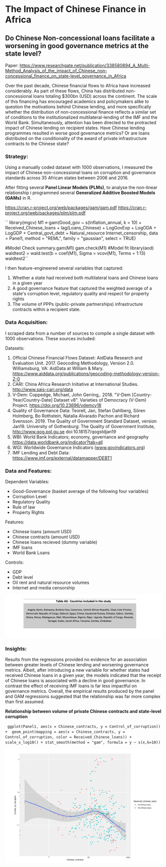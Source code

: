 # The Impact of Chinese Finance in Africa


## Do Chinese Non-concessional loans facilitate a worsening in good governance metrics at the state level?


Paper: https://www.researchgate.net/publication/338580894_A_Multi-Method_Analysis_of_the_impact_of_Chinese_non-concessional_finance_on_state-level_governance_in_Africa



Over the past decade, Chinese financial flows to Africa have increased considerably. As part of these flows, China has distributed non-concessional loans totaling $300bn (USD) across the continent. The scale of this financing has encouraged academics and policymakers alike to question the motivations behind Chinese lending, and more specifically whether the distribution of non-concessional finance reflects a similar set of conditions to the institutionalized multilateral-lending of the IMF and the World Bank. Simultaneously, attention has been directed to the protracted impact of Chinese lending on recipient states. Have Chinese lending programmes resulted in worse good governance metrics? Or are loans distributed on the conditionality of the award of private infrastructure contracts to the Chinese state?

### Strategy:

Using a manually coded dataset with 1000 observations, I measured the impact of Chinese non-concessional loans on corruption and governance standards across 35 African states between 2006 and 2016. 

After fitting several **Panel Linear Models (PLMs)**, to analyse the non-linear relationship i programmed several **Generalized Additive Boosted Models (GAMs)** in R. 

https://cran.r-project.org/web/packages/gam/gam.pdf
https://cran.r-project.org/web/packages/plm/plm.pdf

``
library(mgcv)
M1 <-gam(Good_gov ~ s(Inflation_annual, k = 10) + Received_Chinese_loans + lag(Loans_Chinese) + LogGovExp + LogODA + LogGDP + Central_govt_debt + Natural_resource  Internet_censorship, data = Panel1, method = "REML", family = "gaussian", select = TRUE)

#Model Check
summary.gam(M1)
gam.check(M1)
#Model fit
library(aod)
waldtest2 = wald.test(b = coef(M1), Sigma = vcov(M1), Terms = 1:13)
waldtest2`` 

I then feature-engineered several variables that captured:

1. Whether a state had received both multilateral loans and Chinese loans in a given year
2. A good governance feature that captured the weighted average of a state's corruption level, regulatory quality and respect for property rights
3. The volume of PPPs (public-private partnerships) infrastructure contracts within a recipient state.

### Data Acquisition:

I scraped data from a number of sources to compile a single dataset with 1000 observations. These sources included:

Datasets:
1. Official Chinese Financial Flows Dataset: AidData Research and Evaluation Unit. 2017. Geocoding Methodology, Version 2.0. Williamsburg, VA: AidData at William &
Mary. https://www.aiddata.org/publications/geocoding-methodology-version-2-0
2. CARI: China Africa Research Initiative at International Studies. http://www.sais-cari.org/data
3. V-Dem: Coppedge, Michael, John Gerring,. 2018. "V-Dem [Country-Year/Country-Date] Dataset v8". Varieties of Democracy (V-Dem) Project. https://doi.org/10.23696/vdemcy18
4. Quality of Governance Data: Teorell, Jan, Stefan Dahlberg, Sören Holmberg, Bo Rothstein, Natalia Alvarado Pachon and Richard Svensson. 2019. The Quality of Government Standard Dataset, version Jan19. University of Gothenburg: The Quality of Government Institute, http://www.qog.pol.gu.se doi:10.18157/qogstdjan19
5. WBI: World Bank Indicators; economy, governance and geography https://data.worldbank.org/indicator?tab=all
6. WGI: Worldwide Governance Indicators (www.govindicators.org)
7. IMF Lending and Debt Data:
https://www.imf.org/external/datamapper/DEBT1


### Data and Features:

Dependent Variables:
- Good-Governance (basket average of the following four variables)
- Corruption Level
- Regulatory Quality
- Rule of law
- Property Rights

Features:
- Chinese loans (amount USD)
- Chinese contracts (amount USD)
- Chinese loans recieved (dummy variable)
- IMF loans
- World Bank Loans

Controls:
- GDP
- Debt level
- Oil rent and natural resource volumes
- Internet and media censorship

![Image of Countries](https://github.com/JUA96/Chinese-Finance-in-Africa-Project/blob/master/images/img5.png)

### Insights:

Results from the regressions provided no evidence for an association between greater levels of Chinese lending and worsening governance metrics. Albeit, after introducing a new variable for whether states had received Chinese loans in a given year, the models indicated that the receipt of Chinese loans is associated with a decline in good governance. In contrast the effect of receiving IMF loans is far less impactful on governance metrics. Overall, the empirical results produced by the panel and GAM regressions suggested that the relationship was far more complex than first assumed.

**Relationship between volume of private Chinese contracts and state-level corruption**

`` ggplot(Panel1, aes(x = Chinese_contracts, y = Control_of_corruption)) + 
geom_point(mapping = aes(x = Chinese_contracts, y = Control_of_corruption, color = Received_Chinese_loans)) +
scale_x_log10() + stat_smooth(method = "gam", formula = y ~ s(x,k=10))``


![Image of Yaktocat](https://github.com/JUA96/Chinese-Finance-in-Africa-Project/blob/master/images/img4.png)
